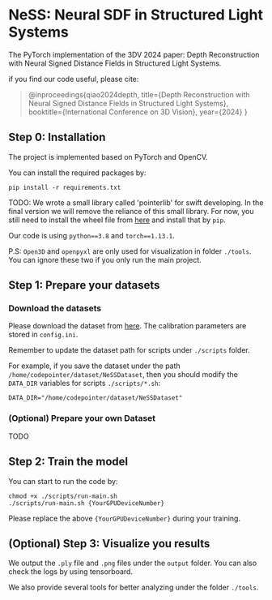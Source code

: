 # NeSS: Neural SDF in Structured Light Systems

The PyTorch implementation of the 3DV 2024 paper: Depth Reconstruction with Neural Signed Distance Fields in Structured Light Systems.

if you find our code useful, please cite:

> @inproceedings{qiao2024depth,
>   title={Depth Reconstruction with Neural Signed Distance Fields in Structured Light Systems},
>   booktitle={International Conference on 3D Vision},
>   year={2024}
> }


## Step 0: Installation

The project is implemented based on PyTorch and OpenCV.

You can install the required packages by:

```
pip install -r requirements.txt
```

TODO: We wrote a small library called 'pointerlib' for swift developing. In the final version we will remove the reliance of this small library. For now, you still need to install the wheel file from [here](https://drive.google.com/file/d/1LqAAnYo1i-xe1Yza_p1BIU9HEEt6DDLa/view?usp=sharing) and install that by `pip`.

Our code is using `python==3.8` and `torch==1.13.1`.

P.S: `Open3D` and `openpyxl` are only used for visualization in folder `./tools`. You can ignore these two if you only run the main project.


## Step 1: Prepare your datasets

### Download the datasets

Please download the dataset from [here](https://drive.google.com/file/d/1pnIXH4n1XVz1vCrzfvQcuuxyjCs_5Xcq/view?usp=sharing). The calibration parameters are stored in `config.ini`.

Remember to update the dataset path for scripts under `./scripts` folder.

For example, if you save the dataset under the path `/home/codepointer/dataset/NeSSDataset`, then you should modify the `DATA_DIR` variables for scripts `./scripts/*.sh`:

```
DATA_DIR="/home/codepointer/dataset/NeSSDataset"
```

### (Optional) Prepare your own Dataset

TODO

## Step 2: Train the model

You can start to run the code by:

```
chmod +x ./scripts/run-main.sh
./scripts/run-main.sh {YourGPUDeviceNumber}
```

Please replace the above `{YourGPUDeviceNumber}` during your training.

## (Optional) Step 3: Visualize you results

We output the `.ply` file and `.png` files under the `output` folder. You can also check the logs by using tensorboard.

We also provide several tools for better analyzing under the folder `./tools`.

